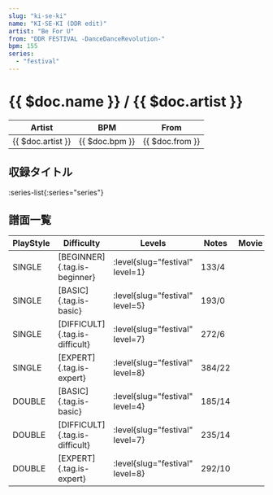 ```yaml
---
slug: "ki-se-ki"
name: "KI·SE·KI (DDR edit)"
artist: "Be For U"
from: "DDR FESTIVAL -DanceDanceRevolution-"
bpm: 155
series:
  - "festival"
---
```


# {{ $doc.name }} / {{ $doc.artist }}

|Artist|BPM|From|
|------|---|----|
|{{ $doc.artist }}|{{ $doc.bpm }}|{{ $doc.from }}|

## 収録タイトル

:series-list{:series="series"}

## 譜面一覧

|PlayStyle|Difficulty|Levels|Notes|Movie|
|---------|----------|------|-----|-----|
|SINGLE|[BEGINNER]{.tag.is-beginner}|:level{slug="festival" level=1}|133/4||
|SINGLE|[BASIC]{.tag.is-basic}|:level{slug="festival" level=5}|193/0||
|SINGLE|[DIFFICULT]{.tag.is-difficult}|:level{slug="festival" level=7}|272/6||
|SINGLE|[EXPERT]{.tag.is-expert}|:level{slug="festival" level=8}|384/22||
|DOUBLE|[BASIC]{.tag.is-basic}|:level{slug="festival" level=4}|185/14||
|DOUBLE|[DIFFICULT]{.tag.is-difficult}|:level{slug="festival" level=7}|235/14||
|DOUBLE|[EXPERT]{.tag.is-expert}|:level{slug="festival" level=8}|292/10||
